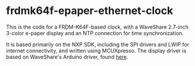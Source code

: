# frdmk64f-epaper-ethernet-clock
This is the code for a FRDM-K64F-based clock, with a WaveShare 2.7-inch 3-color e-paper display and an NTP connection for time synchronization. 

It is based primarily on the NXP SDK, including the SPI drivers and LWIP for internet connectivity, and written using MCUXpresso. The display driver is based on WaveShare's Arduino driver, found [here](https://github.com/waveshare/e-Paper). 
